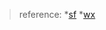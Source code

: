 
>reference:
 *[sf](https://segmentfault.com/a/1190000037435267)
 *[wx](https://mp.weixin.qq.com/s/4SzZEUTmjwAAsH5Qd2GWLQ)
